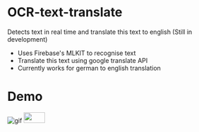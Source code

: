 # OCR-text-translate
Detects text in real time and translate this text to english
(Still in development)

- Uses Firebase's MLKIT to recognise text 
- Translate this text using google translate API
- Currently works for german to english translation

# Demo
![gif](output.gif)
<img src="https://github.com/spiyer99/OCR-text-translate/master/output.gif" height="24" width="48">


